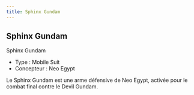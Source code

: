 ```yaml
---
title: Sphinx Gundam
---
```


Sphinx Gundam
-------------




Sphinx Gundam   
  
- Type : Mobile Suit  
- Concepteur : Neo Egypt  
  
Le Sphinx Gundam est une arme défensive de Neo Egypt, activée pour le combat final contre le Devil Gundam.

